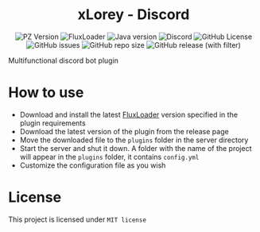 <div align="center">
    <h1>xLorey - Discord</h1>
</div>

<p align="center">
    <img alt="PZ Version" src="https://img.shields.io/badge/Project_Zomboid-v41.78.16-blue">
    <img alt="FluxLoader" src="https://img.shields.io/badge/Flux_Loader->=0.7.0-yellow">
    <img alt="Java version" src="https://img.shields.io/badge/Java-17-orange">
    <a href="https://discord.gg/BwSuTdEGJ4" style="text-decoration: none;">
         <img alt="Discord" src="https://img.shields.io/discord/1174285070761197599.svg?label=&logo=discord&logoColor=ffffff&color=7389D8&labelColor=6A7EC2">
    </a>
    <img alt="GitHub License" src="https://img.shields.io/github/license/xLorey/xLorey-Discord">
    <img alt="GitHub issues" src="https://img.shields.io/github/issues-raw/xlorey/xLorey-Discord">
    <img alt="GitHub repo size" src="https://img.shields.io/github/repo-size/xlorey/xLorey-Discord">
    <img alt="GitHub release (with filter)" src="https://img.shields.io/github/v/release/xlorey/xLorey-Discord">
</p>

Multifunctional discord bot plugin

# How to use

- Download and install the latest [FluxLoader](https://github.com/xLorey/FluxLoader) version specified in the plugin requirements
- Download the latest version of the plugin from the release page
- Move the downloaded file to the `plugins` folder in the server directory
- Start the server and shut it down. A folder with the name of the project will appear in the `plugins` folder, it contains `config.yml`
- Customize the configuration file as you wish

# License

This project is licensed under `MIT license`
